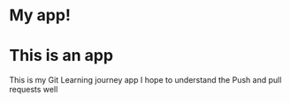 # My app!
# This is an app
This is my Git Learning journey app
I hope to understand the Push and pull requests well
